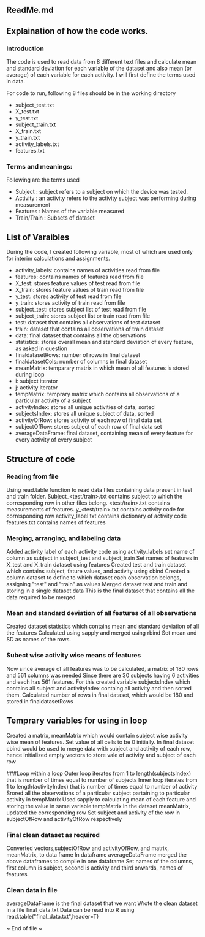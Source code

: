 ## ReadMe.md
## Explaination of how the code works.

### Introduction 
The code is used to read data from 8 different text files and calculate mean and standard
deviation for each variable of the dataset and also mean (or average) of each variable for
each activity. I will first define the terms used in data.

For code to run, following 8 files should be in the working directory
* subject_test.txt
* X_test.txt
* y_test.txt
* subject_train.txt
* X_train.txt
* y_train.txt
* activity_labels.txt
* features.txt


### Terms and meanings:
Following are the terms used
* Subject : subject refers to a subject on which the device was tested. 
* Activity : an activity refers to the activity subject was performing during measurement
* Features : Names of the variable measured
* Train/Train : Subsets of dataset

## List of Varaibles
During the code, I created following variable, most of which are used only for interim calculations and assignments.

* activity_labels: contains names of activities read from file
* features: contains names of features read from file
* X_test: stores feature values of test read from file
* X_train: stores feature values of train read from file
* y_test: stores activity of test read from file
* y_train: stores activity of train read from file
* subject_test: stores subject list of test read from file
* subject_train: stores subject list or train read from file
* test: dataset that contains all observations of test dataset
* train: dataset that contains all observations of train dataset
* data: final dataset that contains all the observations
* statistics: stores overall mean and standard deviation of every feature, as asked in question
* finaldatasetRows: number of rows in final dataset
* finaldatasetCols: number of columns in final dataset
* meanMatrix: temparary matrix in which mean of all features is stored during loop
* i: subject iterator
* j: activity iterator
* tempMatrix: temprary matrix which contains all observations of a particular activity of a subject
* activityIndex: stores all unique activities of data, sorted
* subjectsIndex: stores all unique subject of data, sorted
* activityOfRow: stores activity of each row of final data set
* subjectOfRow: stores subject of each row of final data set
* averageDataFrame: final dataset, containing mean of every feature for every activity of every subject

## Structure of code
### Reading from file
Using read.table function to read data files containing data present in test and train folder.
Subject_<test/train>.txt contains subject to which the corresponding row in other files belong.
<test/train>.txt contains measurements of features. 
y_<test/train>.txt contains activity code for corresponding row
activity_label.txt contains dictionary of activity code
features.txt contains names of features 

### Merging, arranging, and labeling data
Added activity label of each activity code using activity_labels
set name of column as subject in subject_test and subject_train
Set names of features in X_test and X_train dataset using features
Created test and train dataset which contains subject, fature values, and activity using cbind
Created a column dataset to define to which dataset each observation belongs, assigning "test" and "train" as values
Merged dataset test and train and storing in a single dataset data
This is the final dataset that contains all the data required to be merged.

### Mean and standard deviation of all features of all observations
Created dataset statistics which contains mean and standard deviation of all the features 
Calculated using sapply and merged using rbind
Set mean and SD as names of the rows.

### Subect wise activity wise means of features
Now since average of all features was to be calculated, a matrix of 180 rows and 561 columns was needed
Since there are 30 subjects having 6 activities and each has 561 features.
For this created variable subjectsIndex which contains all subject and activityIndex containg all activity and then sorted them.
Calculated number of rows in final dataset, which would be 180 and stored in finaldatasetRows

## Temprary variables for using in loop
Created a matrix, meanMatrix which would contain subject wise activity wise mean of features.
Set value of all cells to be 0 initially.
In final dataset cbind would be used to merge data with subject and activity of each row, hence initialized
empty vectors to store vale of activity and subject of each row 

###Loop within a loop
Outer loop iterates from 1 to length(subjectsIndex) that is number of times equal to number of subjects
Inner loop iterates from 1 to length(activityIndex) that is number of times equal to number of activity
Srored all the observations of a particular subject partaining to particular activity in tempMatrix
Used sapply to calculating mean of each feature and storing the value in same variable tempMatrix
In the dataset meanMatrix, updated the corresponding row
Set subject and activity of the row in subjectOfRow and activityOfRow respectively

### Final clean dataset as required
Converted vectors,subjectOfRow and activityOfRow, and matrix, meanMatrix, to data frame
In dataframe averageDataFrame merged the above dataframes to compile in one dataframe
Set names of the columns, first column is subject, second is activity and third onwards, names of features

### Clean data in file
averageDataFrame is the final dataset that we want
Wrote the clean dataset in a file final_data.txt
Data can be read into R using read.table("final_data.txt",header=T)

~ End of file ~

